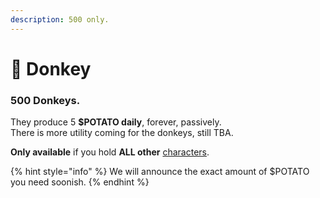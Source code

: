 ```yaml
---
description: 500 only.
---
```


# 🐴 Donkey

### 500 Donkeys.

They produce 5 **$POTATO daily**, forever, passively.\
There is more utility coming for the donkeys, still TBA.&#x20;

**Only available** if you hold **ALL other** [characters](broken-reference).

{% hint style="info" %}
We will announce the exact amount of $POTATO you need soonish.
{% endhint %}
